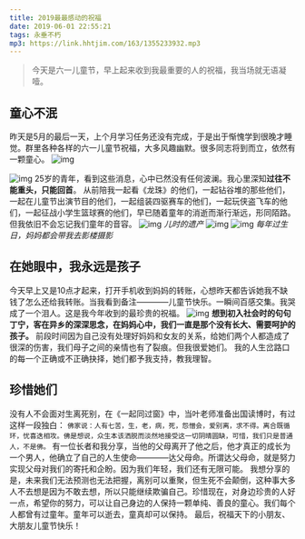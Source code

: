 ```yaml
---
title: 2019最最感动的祝福
date: 2019-06-01 22:55:21
tags: 永垂不朽
mp3: https://link.hhtjim.com/163/1355233932.mp3
---
```


> 今天是六一儿童节，早上起来收到我最重要的人的祝福，我当场就无语凝噎。

## 童心不泯

昨天是5月的最后一天，上个月学习任务还没有完成，于是出于惭愧学到很晚才睡觉。群里各种各样的六一儿童节祝福，大多风趣幽默。很多同志将到而立，依然有一颗童心。
![img](https://blog.colorful3.com/2019/06/01/2019%E6%9C%80%E6%84%9F%E5%8A%A8%E7%9A%84%E7%A5%9D%E7%A6%8F/WX20190601-105521.png)

![img](https://blog.colorful3.com/2019/06/01/2019%E6%9C%80%E6%84%9F%E5%8A%A8%E7%9A%84%E7%A5%9D%E7%A6%8F/WX20190601-105803.png)
25岁的青年，看到这些消息，心中已然没有任何波澜。我心里深知**过往不能重头，只能回首**。
从前陪我一起看《龙珠》的他们，一起钻谷堆的那些他们，一起在儿童节出演节目的他们，一起组装四驱赛车的他们，一起玩侠盗飞车的他们，一起征战小学生篮球赛的他们，早已随着童年的消逝而渐行渐远，形同陌路。但我依旧不会忘记我们童年的音容。
![img](https://blog.colorful3.com/2019/06/01/2019%E6%9C%80%E6%84%9F%E5%8A%A8%E7%9A%84%E7%A5%9D%E7%A6%8F/IMG_1517.JPG)
*儿时的遗产*
![img](https://blog.colorful3.com/2019/06/01/2019%E6%9C%80%E6%84%9F%E5%8A%A8%E7%9A%84%E7%A5%9D%E7%A6%8F/IMG_1520.JPG)
![img](https://blog.colorful3.com/2019/06/01/2019%E6%9C%80%E6%84%9F%E5%8A%A8%E7%9A%84%E7%A5%9D%E7%A6%8F/IMG_1518.JPG)
*每年过生日，妈妈都会带我去影楼摄影*

## 在她眼中，我永远是孩子

今天早上又是10点才起来，打开手机收到妈妈的转账，心想昨天都告诉她我不缺钱了怎么还给我转账。当我看到备注————儿童节快乐。一瞬间百感交集。我哭成了一个泪人。这是我今年收到的最珍贵的祝福。
![img](https://blog.colorful3.com/2019/06/01/2019%E6%9C%80%E6%84%9F%E5%8A%A8%E7%9A%84%E7%A5%9D%E7%A6%8F/WX20190601-115959.png)
**想到初入社会时的句句丁宁，客在异乡的深深思念，在妈妈心中，我们一直是那个没有长大、需要呵护的孩子。**
前段时间因为自己没有处理好妈妈和女友的关系，给她们两个人都造成了很深的伤害，我们母子之间的亲情也有了裂痕。但我很爱她们。
我的人生岔路口的每一个正确或不正确抉择，她们都予我支持，教我理智。

## 珍惜她们

没有人不会面对生离死别，在《一起同过窗》中，当叶老师准备出国读博时，有过这样一段独白：
`佛家说：人有七苦，生，老，病，死，怨憎会，爱别离，求不得。离合既循环，忧喜迭相攻。佛是想说，众生本该洒脱而淡然地接受这一切阴晴圆缺，可惜，我们只是普通人，不是佛。`
有一位长者和我分享，当他的父母离开了他之后，他才真正的成长为一个男人，他确立了自己的人生使命————达父母命。所谓达父母命，就是努力实现父母对我们的寄托和企盼。因为我们年轻，我们还有无限可能。
我想分享的是，未来我们无法预测也无法把握，离别可以重聚，但生死不会颠倒，这种事大多人不去想是因为不敢去想，所以只能继续欺骗自己。珍惜现在，对身边珍贵的人好一点，希望你的努力，可以让自己身边的人保持一颗单纯、善良的童心。我们每个人都曾有过童年。童年可以逝去，童真却可以保持。
最后，祝福天下的小朋友、大朋友儿童节快乐！